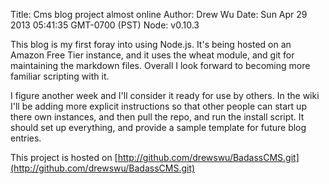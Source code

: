 Title: Cms blog project almost online
Author: Drew Wu
Date: Sun Apr 29 2013 05:41:35 GMT-0700 (PST)
Node: v0.10.3

This blog is my first foray into using Node.js. It's being hosted on an Amazon Free Tier instance, and it uses the wheat module, and git for maintaining the markdown files. Overall I look forward to becoming more familiar scripting with it.

I figure another week and I'll consider it ready for use by others. In the wiki I'll be adding more explicit instructions so that other people can start up there own instances, and then pull the repo, and run the install script. It should set up everything, and provide a sample template for future blog entries.

This project is hosted on [http://github.com/drewswu/BadassCMS.git](http://github.com/drewswu/BadassCMS.git)
